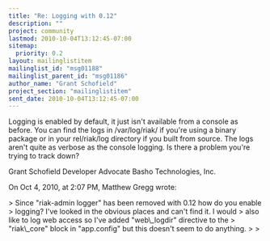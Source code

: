 ```yaml
---
title: "Re: Logging with 0.12"
description: ""
project: community
lastmod: 2010-10-04T13:12:45-07:00
sitemap:
  priority: 0.2
layout: mailinglistitem
mailinglist_id: "msg01188"
mailinglist_parent_id: "msg01186"
author_name: "Grant Schofield"
project_section: "mailinglistitem"
sent_date: 2010-10-04T13:12:45-07:00
---
```



Logging is enabled by default, it just isn't available from a console as 
before. You can find the logs in /var/log/riak/ if you're using a binary 
package or in your rel/riak/log directory if you built from source. The logs 
aren't quite as verbose as the console logging. Is there a problem you're 
trying to track down?

Grant Schofield
Developer Advocate
Basho Technologies, Inc.


On Oct 4, 2010, at 2:07 PM, Matthew Gregg wrote:

&gt; Since "riak-admin logger" has been removed with 0.12 how do you enable
&gt; logging? I've looked in the obvious places and can't find it. I would
&gt; also like to log web access so I've added "web\\_logdir" directive to the
&gt; "riak\\_core" block in "app.config" but this doesn't seem to do anything.
&gt; 
&gt; 
